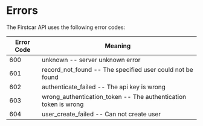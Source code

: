 # Errors

The Firstcar API uses the following error codes:


Error Code | Meaning
---------- | -------
600 | unknown -- server unknown error
601 | record_not_found -- The specified user could not be found
602 | authenticate_failed -- The api key is wrong
603 | wrong_authentication_token -- The authentication token is wrong
604 | user_create_failed -- Can not create user
